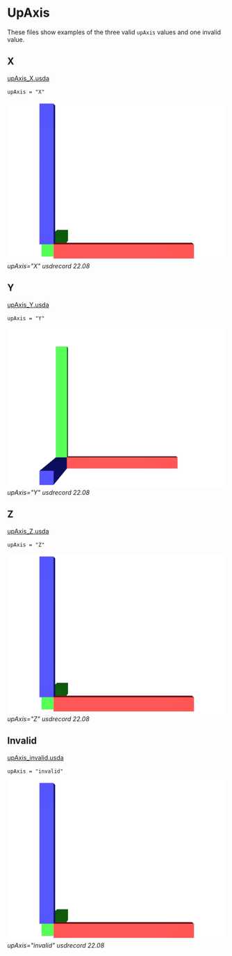 # UpAxis

These files show examples of the three valid `upAxis` values and one invalid value.

## X

[upAxis_X.usda](./upAxis_X.usda)

```usda
upAxis = "X"
```

![screenshot](screenshots/upAxis_X_usdrecord_22.08.png)
_upAxis="X" usdrecord 22.08_

## Y

[upAxis_Y.usda](./upAxis_Y.usda)

```usda
upAxis = "Y"
```

![screenshot](screenshots/upAxis_Y_usdrecord_22.08.png)
_upAxis="Y" usdrecord 22.08_

## Z

[upAxis_Z.usda](./upAxis_Z.usda)

```usda
upAxis = "Z"
```

![screenshot](screenshots/upAxis_Z_usdrecord_22.08.png)
_upAxis="Z" usdrecord 22.08_

## Invalid

[upAxis_invalid.usda](./upAxis_invalid.usda)

```usda
upAxis = "invalid"
```

![screenshot](screenshots/upAxis_invalid_usdrecord_22.08.png)
_upAxis="invalid" usdrecord 22.08_
